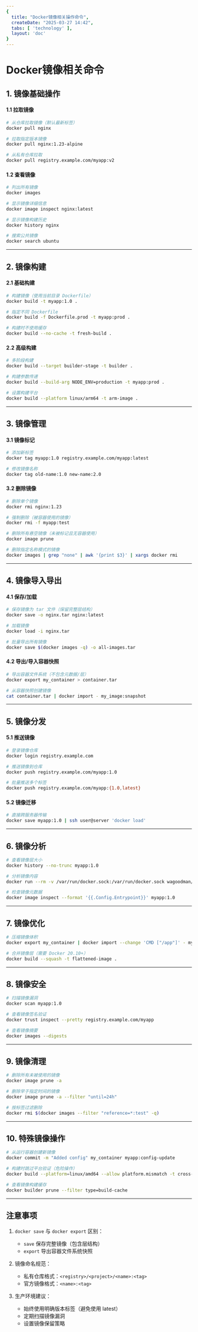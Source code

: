 ```yaml
---
{
  title: "Docker镜像相关操作命令",
  createDate: "2025-03-27 14:42",
  tabs: [ 'technology' ],
  layout: 'doc'
}
---
```


# Docker镜像相关命令

## **1. 镜像基础操作**
#### **1.1 拉取镜像**
```bash
# 从仓库拉取镜像（默认最新标签）
docker pull nginx

# 拉取指定版本镜像
docker pull nginx:1.23-alpine

# 从私有仓库拉取
docker pull registry.example.com/myapp:v2
```

#### **1.2 查看镜像**
```bash
# 列出所有镜像
docker images

# 显示镜像详细信息
docker image inspect nginx:latest

# 显示镜像构建历史
docker history nginx

# 搜索公共镜像
docker search ubuntu
```

---

## **2. 镜像构建**
#### **2.1 基础构建**
```bash
# 构建镜像（使用当前目录 Dockerfile）
docker build -t myapp:1.0 .

# 指定不同 Dockerfile
docker build -f Dockerfile.prod -t myapp:prod .

# 构建时不使用缓存
docker build --no-cache -t fresh-build .
```

#### **2.2 高级构建**
```bash
# 多阶段构建
docker build --target builder-stage -t builder .

# 构建参数传递
docker build --build-arg NODE_ENV=production -t myapp:prod .

# 设置构建平台
docker build --platform linux/arm64 -t arm-image .
```

---

## **3. 镜像管理**
#### **3.1 镜像标记**
```bash
# 添加新标签
docker tag myapp:1.0 registry.example.com/myapp:latest

# 修改镜像名称
docker tag old-name:1.0 new-name:2.0
```

#### **3.2 删除镜像**
```bash
# 删除单个镜像
docker rmi nginx:1.23

# 强制删除（被容器使用的镜像）
docker rmi -f myapp:test

# 删除所有悬空镜像（未被标记且无容器使用）
docker image prune

# 删除指定名称模式的镜像
docker images | grep "none" | awk '{print $3}' | xargs docker rmi
```

---

## **4. 镜像导入导出**
#### **4.1 保存/加载**
```bash
# 保存镜像为 tar 文件（保留完整层结构）
docker save -o nginx.tar nginx:latest

# 加载镜像
docker load -i nginx.tar

# 批量导出所有镜像
docker save $(docker images -q) -o all-images.tar
```

#### **4.2 导出/导入容器快照**
```bash
# 导出容器文件系统（不包含元数据/层）
docker export my_container > container.tar

# 从容器快照创建镜像
cat container.tar | docker import - my_image:snapshot
```

---

## **5. 镜像分发**
#### **5.1 推送镜像**
```bash
# 登录镜像仓库
docker login registry.example.com

# 推送镜像到仓库
docker push registry.example.com/myapp:1.0

# 批量推送多个标签
docker push registry.example.com/myapp:{1.0,latest}
```

#### **5.2 镜像迁移**
```bash
# 直接跨服务器传输
docker save myapp:1.0 | ssh user@server 'docker load'
```

---

## **6. 镜像分析**
```bash
# 查看镜像层大小
docker history --no-trunc myapp:1.0

# 分析镜像内容
docker run --rm -v /var/run/docker.sock:/var/run/docker.sock wagoodman/dive myapp:1.0

# 检查镜像元数据
docker image inspect --format '{{.Config.Entrypoint}}' myapp:1.0
```

---

## **7. 镜像优化**
```bash
# 压缩镜像体积
docker export my_container | docker import --change 'CMD ["/app"]' - myapp:minimal

# 合并镜像层（需要 Docker 20.10+）
docker build --squash -t flattened-image .
```

---

## **8. 镜像安全**
```bash
# 扫描镜像漏洞
docker scan myapp:1.0

# 查看镜像签名验证
docker trust inspect --pretty registry.example.com/myapp

# 查看镜像摘要
docker images --digests
```

---

## **9. 镜像清理**
```bash
# 删除所有未被使用的镜像
docker image prune -a

# 删除早于指定时间的镜像
docker image prune -a --filter "until=24h"

# 按标签过滤删除
docker rmi $(docker images --filter "reference=*:test" -q)
```

---

## **10. 特殊镜像操作**
```bash
# 从运行容器创建新镜像
docker commit -m "Added config" my_container myapp:config-update

# 构建时跳过平台验证（危险操作）
docker build --platform=linux/amd64 --allow platform.mismatch -t cross-image .

# 查看镜像构建缓存
docker builder prune --filter type=build-cache
```

---

## **注意事项**
1. `docker save` 与 `docker export` 区别：
    - `save` 保存完整镜像（包含层结构）
    - `export` 导出容器文件系统快照

2. 镜像命名规范：
    - 私有仓库格式：`<registry>/<project>/<name>:<tag>`
    - 官方镜像格式：`<name>:<tag>`

3. 生产环境建议：
    - 始终使用明确版本标签（避免使用 latest）
    - 定期扫描镜像漏洞
    - 设置镜像保留策略
